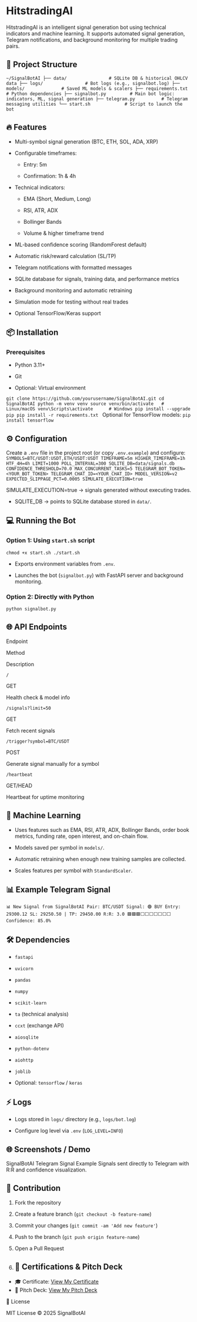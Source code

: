 # HitstradingAI
 
HitstradingAI is an intelligent signal generation bot using technical indicators and machine learning. It supports automated signal generation, Telegram notifications, and background monitoring for multiple trading pairs.
  
## 📂 Project Structure
 `~/SignalBotAI ├── data/                # SQLite DB & historical OHLCV data ├── logs/                # Bot logs (e.g., signalbot.log) ├── models/              # Saved ML models & scalers ├── requirements.txt     # Python dependencies ├── signalbot.py         # Main bot logic: indicators, ML, signal generation ├── telegram.py          # Telegram messaging utilities └── start.sh             # Script to launch the bot `  
## 🔥 Features
 
 
- Multi-symbol signal generation (BTC, ETH, SOL, ADA, XRP)
 
- Configurable timeframes: 
 
  - Entry: 5m
 
  - Confirmation: 1h & 4h
 

 
 
- Technical indicators: 
 
  - EMA (Short, Medium, Long)
 
  - RSI, ATR, ADX
 
  - Bollinger Bands
 
  - Volume & higher timeframe trend
 

 
 
- ML-based confidence scoring (RandomForest default)
 
- Automatic risk/reward calculation (SL/TP)
 
- Telegram notifications with formatted messages
 
- SQLite database for signals, training data, and performance metrics
 
- Background monitoring and automatic retraining
 
- Simulation mode for testing without real trades
 
- Optional TensorFlow/Keras support
 

  
## 📦 Installation
 
### Prerequisites
 
 
- Python 3.11+
 
- Git
 
- Optional: Virtual environment
 

 `git clone https://github.com/yourusername/SignalBotAI.git cd SignalBotAI python -m venv venv source venv/bin/activate   # Linux/macOS venv\Scripts\activate      # Windows pip install --upgrade pip pip install -r requirements.txt ` 
Optional for TensorFlow models:
 `pip install tensorflow `  
## ⚙️ Configuration
 
Create a `.env` file in the project root (or copy `.env.example`) and configure:
 `SYMBOLS=BTC/USDT:USDT,ETH/USDT:USDT TIMEFRAME=5m HIGHER_TIMEFRAME=1h HTF_4H=4h LIMIT=1000 POLL_INTERVAL=300 SQLITE_DB=data/signals.db CONFIDENCE_THRESHOLD=70.0 MAX_CONCURRENT_TASKS=5 TELEGRAM_BOT_TOKEN=<YOUR_BOT_TOKEN> TELEGRAM_CHAT_ID=<YOUR_CHAT_ID> MODEL_VERSION=v2 EXPECTED_SLIPPAGE_PCT=0.0005 SIMULATE_EXECUTION=true ` 
 
 SIMULATE_EXECUTION=true → signals generated without executing trades.
 
- SQLITE_DB → points to SQLite database stored in `data/`.
 

  
## 💻 Running the Bot
 
### Option 1: Using `start.sh` script
 `chmod +x start.sh ./start.sh ` 
 
- Exports environment variables from `.env`.
 
- Launches the bot (`signalbot.py`) with FastAPI server and background monitoring.
 

 
### Option 2: Directly with Python
 `python signalbot.py `  
## 🌐 API Endpoints
 
  
 
Endpoint
 
Method
 
Description
 
   
 
`/`
 
GET
 
Health check & model info
 
 
 
`/signals?limit=50`
 
GET
 
Fetch recent signals
 
 
 
`/trigger?symbol=BTC/USDT`
 
POST
 
Generate signal manually for a symbol
 
 
 
`/heartbeat`
 
GET/HEAD
 
Heartbeat for uptime monitoring
 
  
  
## 🧠 Machine Learning
 
 
- Uses features such as EMA, RSI, ATR, ADX, Bollinger Bands, order book metrics, funding rate, open interest, and on-chain flow.
 
- Models saved per symbol in `models/`.
 
- Automatic retraining when enough new training samples are collected.
 
- Scales features per symbol with `StandardScaler`.
 

  
## 📊 Example Telegram Signal
 `📊 New Signal from SignalBotAI Pair: BTC/USDT Signal: 🟢 BUY Entry: 29300.12 SL: 29250.50 | TP: 29450.00 R:R: 3.0 🟩🟩🟩⬜⬜⬜⬜⬜⬜⬜ Confidence: 85.0% `  
## 🛠 Dependencies
 
 
- `fastapi`
 
- `uvicorn`
 
- `pandas`
 
- `numpy`
 
- `scikit-learn`
 
- `ta` (technical analysis)
 
- `ccxt` (exchange API)
 
- `aiosqlite`
 
- `python-dotenv`
 
- `aiohttp`
 
- `joblib`
 
- Optional: `tensorflow` / `keras`
 

  
## ⚡ Logs
 
 
- Logs stored in `logs/` directory (e.g., `logs/bot.log`)
 
- Configure log level via `.env` (`LOG_LEVEL=INFO`)
 

  
## 🌐 Screenshots / Demo
 
SignalBotAI Telegram Signal Example Signals sent directly to Telegram with R:R and confidence visualization.
  
## 🤝 Contribution
 
 
1. Fork the repository
 
2. Create a feature branch (`git checkout -b feature-name`)
 
3. Commit your changes (`git commit -am 'Add new feature'`)
 
4. Push to the branch (`git push origin feature-name`)
 
5. Open a Pull Request

6. ## 📜 Certifications & Pitch Deck  

- 🎓 Certificate: [View My Certificate](https://drive.google.com/file/d/1jzdiDHpVrFDwFZiImFkkyLJrSu6J8wfh/view?usp=drivesdk)  
- 💼 Pitch Deck: [View My Pitch Deck](https://drive.google.com/file/d/1jVSbtGlEUZBaexCIprhwi_qsj6kuapnK/view?usp=drivesdk)
 

  
📜 License
 
MIT License © 2025 SignalBotAI
 
